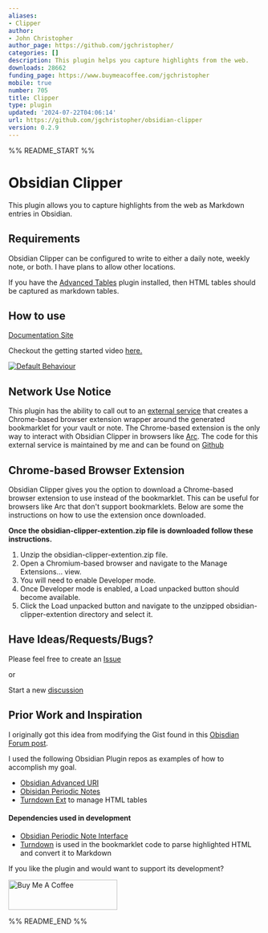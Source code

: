```yaml
---
aliases:
- Clipper
author:
- John Christopher
author_page: https://github.com/jgchristopher/
categories: []
description: This plugin helps you capture highlights from the web.
downloads: 28662
funding_page: https://www.buymeacoffee.com/jgchristopher
mobile: true
number: 705
title: Clipper
type: plugin
updated: '2024-07-22T04:06:14'
url: https://github.com/jgchristopher/obsidian-clipper
version: 0.2.9
---
```


%% README_START %%

# Obsidian Clipper

This plugin allows you to capture highlights from the web as Markdown
entries in Obsidian.

## Requirements

Obsidian Clipper can be configured to write to either a daily note, weekly note, or both.
I have plans to allow other locations.

If you have the [Advanced Tables](https://github.com/tgrosinger/advanced-tables-obsidian) plugin installed, then HTML tables should be captured as markdown tables.

## How to use

[Documentation Site](https://docs.obsidianclipper.com)

Checkout the getting started video [here.](https://youtu.be/kINRwNG2LCQ)

[![Default Behaviour](https://img.youtube.com/vi/kINRwNG2LCQ/0.jpg)](https://youtu.be/kINRwNG2LCQ)

## Network Use Notice

This plugin has the ability to call out to an [external service](https://obsidianclipper.com) that creates a Chrome-based browser extension wrapper around the generated bookmarklet for your vault or note. The Chrome-based extension is the only way to interact with Obsidian Clipper in browsers like [Arc](https://arc.net/). The code for this external service is maintained by me and can be found on [Github](https://github.com/jgchristopher/obsidian_clipper_extension_maker)

## Chrome-based Browser Extension

Obsidian Clipper gives you the option to download a Chrome-based browser extension to use instead of the bookmarklet. This can be useful for browsers like Arc that don't support bookmarklets. Below are some the instructions on how to use the extension once downloaded.

**Once the obsidian-clipper-extention.zip file is downloaded follow these instructions.**

1. Unzip the obsidian-clipper-extention.zip file.
2. Open a Chromium-based browser and navigate to the Manage Extensions... view.
3. You will need to enable Developer mode.
4. Once Developer mode is enabled, a Load unpacked button should become available.
5. Click the Load unpacked button and navigate to the unzipped obsidian-clipper-extention directory and select it.

## Have Ideas/Requests/Bugs?

Please feel free to create an [Issue](https://github.com/jgchristopher/obsidian-clipper/issues/new/choose)

or

Start a new [discussion](https://github.com/jgchristopher/obsidian-clipper/discussions/new)

## Prior Work and Inspiration

I originally got this idea from modifying the Gist found in this [Obisdian Forum post](https://forum.obsidian.md/t/obsidian-web-clipper-bookmarklet-with-full-markdown-support-for-images-headings-and-code-blocks/22068).

I used the following Obsidian Plugin repos as examples of how to accomplish my goal.

- [Obsidian Advanced URI](https://github.com/Vinzent03/obsidian-advanced-uri)
- [Obisidan Periodic Notes](https://github.com/liamcain/obsidian-periodic-notes)
- [Turndown Ext](https://github.com/jtreml/turndown) to manage HTML tables

#### Dependencies used in development

- [Obsidian Periodic Note Interface](https://github.com/liamcain/obsidian-daily-notes-interface)
- [Turndown](https://github.com/mixmark-io/turndown) is used in the bookmarklet code to parse highlighted HTML and convert it to Markdown

If you like the plugin and would want to support its development?

<a href="https://www.buymeacoffee.com/jgchristopher" target="_blank"><img src="https://cdn.buymeacoffee.com/buttons/v2/default-violet.png" alt="Buy Me A Coffee" style="height: 60px !important;width: 217px !important;" ></a>


%% README_END %%